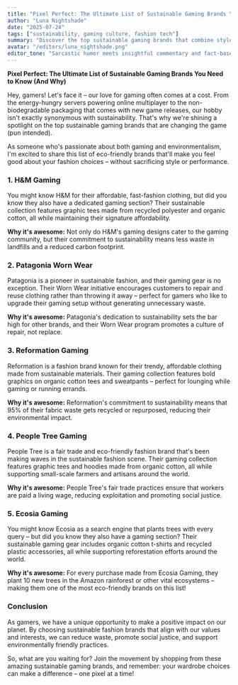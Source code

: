 ```yaml
---
title: "Pixel Perfect: The Ultimate List of Sustainable Gaming Brands You Need to Know (And Why)"
author: "Luna Nightshade"
date: "2025-07-24"
tags: ["sustainability, gaming culture, fashion tech"]
summary: "Discover the top sustainable gaming brands that combine style with eco-friendliness. From graphic tees to gaming gear, we've got you covered."
avatar: "/editors/luna_nightshade.png"
editor_tone: "Sarcastic humor meets insightful commentary and fact-based storytelling"
---
```


**Pixel Perfect: The Ultimate List of Sustainable Gaming Brands You Need to Know (And Why)**

Hey, gamers! Let's face it – our love for gaming often comes at a cost. From the energy-hungry servers powering online multiplayer to the non-biodegradable packaging that comes with new game releases, our hobby isn't exactly synonymous with sustainability. That's why we're shining a spotlight on the top sustainable gaming brands that are changing the game (pun intended).

As someone who's passionate about both gaming and environmentalism, I'm excited to share this list of eco-friendly brands that'll make you feel good about your fashion choices – without sacrificing style or performance.

### 1. **H&M Gaming**

You might know H&M for their affordable, fast-fashion clothing, but did you know they also have a dedicated gaming section? Their sustainable collection features graphic tees made from recycled polyester and organic cotton, all while maintaining their signature affordability.

**Why it's awesome:** Not only do H&M's gaming designs cater to the gaming community, but their commitment to sustainability means less waste in landfills and a reduced carbon footprint.

### 2. **Patagonia Worn Wear**

Patagonia is a pioneer in sustainable fashion, and their gaming gear is no exception. Their Worn Wear initiative encourages customers to repair and reuse clothing rather than throwing it away – perfect for gamers who like to upgrade their gaming setup without generating unnecessary waste.

**Why it's awesome:** Patagonia's dedication to sustainability sets the bar high for other brands, and their Worn Wear program promotes a culture of repair, not replace.

### 3. **Reformation Gaming**

Reformation is a fashion brand known for their trendy, affordable clothing made from sustainable materials. Their gaming collection features bold graphics on organic cotton tees and sweatpants – perfect for lounging while gaming or running errands.

**Why it's awesome:** Reformation's commitment to sustainability means that 95% of their fabric waste gets recycled or repurposed, reducing their environmental impact.

### 4. **People Tree Gaming**

People Tree is a fair trade and eco-friendly fashion brand that's been making waves in the sustainable fashion scene. Their gaming collection features graphic tees and hoodies made from organic cotton, all while supporting small-scale farmers and artisans around the world.

**Why it's awesome:** People Tree's fair trade practices ensure that workers are paid a living wage, reducing exploitation and promoting social justice.

### 5. **Ecosia Gaming**

You might know Ecosia as a search engine that plants trees with every query – but did you know they also have a gaming section? Their sustainable gaming gear includes organic cotton t-shirts and recycled plastic accessories, all while supporting reforestation efforts around the world.

**Why it's awesome:** For every purchase made from Ecosia Gaming, they plant 10 new trees in the Amazon rainforest or other vital ecosystems – making them one of the most eco-friendly brands on this list!

### Conclusion

As gamers, we have a unique opportunity to make a positive impact on our planet. By choosing sustainable fashion brands that align with our values and interests, we can reduce waste, promote social justice, and support environmentally friendly practices.

So, what are you waiting for? Join the movement by shopping from these amazing sustainable gaming brands, and remember: your wardrobe choices can make a difference – one pixel at a time!

